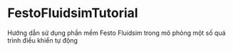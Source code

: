 # FestoFluidsimTutorial
Hướng dẫn sử dụng phần mềm Festo Fluidsim trong mô phỏng một số quá trình điều khiển tự động
